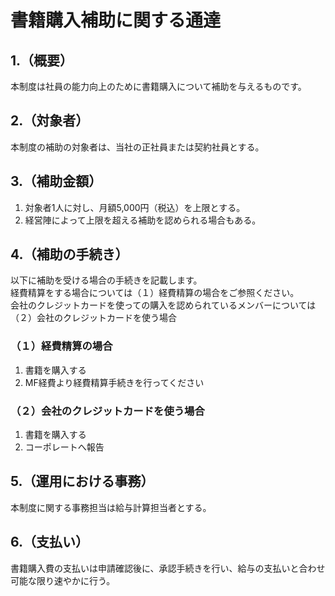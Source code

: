 # 書籍購入補助に関する通達
## 1.（概要）
本制度は社員の能力向上のために書籍購入について補助を与えるものです。

## 2.（対象者）
本制度の補助の対象者は、当社の正社員または契約社員とする。

## 3.（補助金額）
1. 対象者1人に対し、月額5,000円（税込）を上限とする。
2. 経営陣によって上限を超える補助を認められる場合もある。

## 4.（補助の手続き）
以下に補助を受ける場合の手続きを記載します。  
経費精算をする場合については（１）経費精算の場合をご参照ください。  
会社のクレジットカードを使っての購入を認められているメンバーについては  
（２）会社のクレジットカードを使う場合
### （１）経費精算の場合
1. 書籍を購入する
2. MF経費より経費精算手続きを行ってください

### （２）会社のクレジットカードを使う場合
1. 書籍を購入する
2. コーポレートへ報告
## 5.（運用における事務）
本制度に関する事務担当は給与計算担当者とする。

## 6.（支払い）
書籍購入費の支払いは申請確認後に、承認手続きを行い、給与の支払いと合わせ可能な限り速やかに行う。
